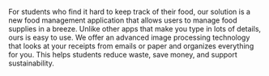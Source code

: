 For students who find it hard to keep track of their food, our solution is a new food management application that allows users to manage food supplies in a breeze. Unlike other apps that make you type in lots of details, ours is easy to use. We offer an advanced image processing technology that looks at your receipts from emails or paper and organizes everything for you.  This helps students reduce waste, save money, and support sustainability.
